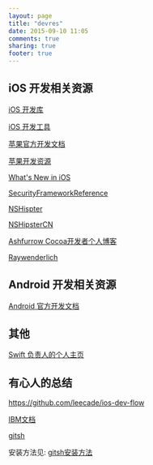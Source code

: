 ```yaml
---
layout: page
title: "devres"
date: 2015-09-10 11:05
comments: true
sharing: true
footer: true
---
```


## iOS 开发相关资源

[iOS 开发库]({{site.url}}/blog/ios-chang-yong-di-san-fang-ku)

[iOS 开发工具]({{site.url}}/blog/useful-plugins-and-tools-for-xcode)

<a href="https://developer.apple.com/library/" target="_blank">苹果官方开发文档</a>

<a href="https://developer.apple.com/resources/" target="_blank">苹果开发资源</a>

<a href="https://developer.apple.com/library/prerelease/ios/releasenotes/General/WhatsNewIniOS/Introduction/Introduction.html#//apple_ref/doc/uid/TP40008244-SW1" target="_blank">What's New in iOS</a>

[SecurityFrameworkReference](https://developer.apple.com/library/ios/documentation/Security/Reference/certifkeytrustservices/index.html)

<a href="http://nshipster.com/" target="_blank">NSHispter</a>

<a href="http://nshipster.cn/" target="_blank">NSHipsterCN</a>

[Ashfurrow Cocoa开发者个人博客](http://ashfurrow.com/)

<!-- [iOS 博客资源]({{site_url}}/works/ios-ui-libs.html) -->

<a href="http://www.raywenderlich.com/" target="_blank">Raywenderlich</a>

## Android 开发相关资源

<a href="http://developer.android.com/index.html" target="_blank">Android 官方开发文档</a>

## 其他

[Swift 负责人的个人主页](http://nondot.org/sabre/)

## 有心人的总结

https://github.com/leecade/ios-dev-flow

<a href="http://www.ibm.com/developerworks/cn/views/web/libraryview.jsp?sort_by=&show_abstract=true&show_all=&search_flag=&contentarea_by=Web+development&search_by=&topic_by=-1&type_by=%E6%89%80%E6%9C%89%E7%B1%BB%E5%88%AB&ib" target="_blank">IBM文档</a>

[gitsh](https://github.com/thoughtbot/gitsh)

安装方法见: [gitsh安装方法]({{site.url}}/blog/gitsh-de-an-zhuang-he-shi-yong)

